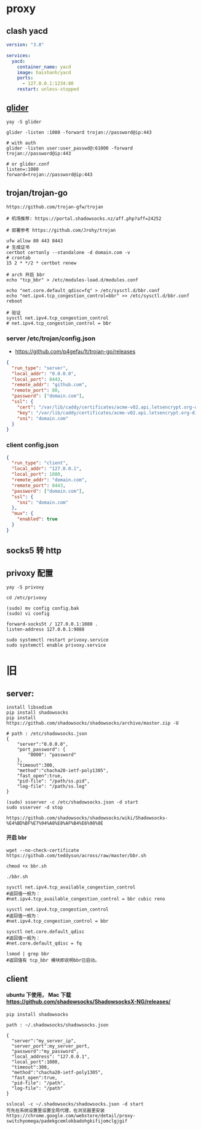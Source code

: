 # proxy

## clash yacd

```yaml
version: "3.8"

services:
  yacd:
    container_name: yacd
    image: haishanh/yacd
    ports:
      - 127.0.0.1:1234:80
    restart: unless-stopped
```

## [glider](https://github.com/nadoo/glider/blob/master/config/glider.conf.example)

```shell
yay -S glider

glider -listen :1080 -forward trojan://password@ip:443

# with auth
glider -listen user:user_passwd@:61000 -forward trojan://password@ip:443

# or glider.conf
listen=:1080
forward=trojan://password@ip:443
```

## trojan/trojan-go

```shell
https://github.com/trojan-gfw/trojan

# 机场推荐: https://portal.shadowsocks.nz/aff.php?aff=24252

# 部署参考 https://github.com/Jrohy/trojan

ufw allow 80 443 8443
# 生成证书
certbot certonly --standalone -d domain.com -v
# crontab
15 2 * */2 * certbot renew

# arch 开启 bbr
echo "tcp_bbr" > /etc/modules-load.d/modules.conf

echo "net.core.default_qdisc=fq" > /etc/sysctl.d/bbr.conf
echo "net.ipv4.tcp_congestion_control=bbr" >> /etc/sysctl.d/bbr.conf
reboot

# 验证
sysctl net.ipv4.tcp_congestion_control
# net.ipv4.tcp_congestion_control = bbr
```

### server /etc/trojan/config.json

<!-- - https://trojan-gfw.github.io/trojan/config -->

- https://github.com/p4gefau1t/trojan-go/releases

```json
{
  "run_type": "server",
  "local_addr": "0.0.0.0",
  "local_port": 8443,
  "remote_addr": "github.com",
  "remote_port": 80,
  "password": ["domain.com"],
  "ssl": {
    "cert": "/var/lib/caddy/certificates/acme-v02.api.letsencrypt.org-directory/domain.com/domain.com.crt",
    "key": "/var/lib/caddy/certificates/acme-v02.api.letsencrypt.org-directory/domain.com/domain.com.key",
    "sni": "domain.com"
  }
}
```

### client config.json

```json
{
  "run_type": "client",
  "local_addr": "127.0.0.1",
  "local_port": 1080,
  "remote_addr": "domain.com",
  "remote_port": 8443,
  "password": ["domain.com"],
  "ssl": {
    "sni": "domain.com"
  },
  "mux": {
    "enabled": true
  }
}
```

## socks5 转 http

## privoxy 配置

```shell
yay -S privoxy

cd /etc/privoxy

(sudo) mv config config.bak
(sudo) vi config

forward-socks5t / 127.0.0.1:1080 .
listen-address 127.0.0.1:9888

sudo systemctl restart privoxy.service
sudo systemctl enable privoxy.service
```

# 旧

## server:

```shell
install libsodium
pip install shadowsocks
pip install https://github.com/shadowsocks/shadowsocks/archive/master.zip -U

# path : /etc/shadowsocks.json
{
    "server":"0.0.0.0",
    "port_password": {
        "8000": "password"
    },
    "timeout":300,
    "method":"chacha20-ietf-poly1305",
    "fast_open":true,
    "pid-file": "/path/ss.pid",
    "log-file": "/path/ss.log"
}

(sudo) ssserver -c /etc/shadowsocks.json -d start
sudo ssserver -d stop

https://github.com/shadowsocks/shadowsocks/wiki/Shadowsocks-%E4%BD%BF%E7%94%A8%E8%AF%B4%E6%98%8E
```

#### 开启 bbr

```shell
wget --no-check-certificate https://github.com/teddysun/across/raw/master/bbr.sh

chmod +x bbr.sh

./bbr.sh

sysctl net.ipv4.tcp_available_congestion_control
#返回值一般为：
#net.ipv4.tcp_available_congestion_control = bbr cubic reno

sysctl net.ipv4.tcp_congestion_control
#返回值一般为：
#net.ipv4.tcp_congestion_control = bbr

sysctl net.core.default_qdisc
#返回值一般为：
#net.core.default_qdisc = fq

lsmod | grep bbr
#返回值有 tcp_bbr 模块即说明bbr已启动。
```

## client

#### ubuntu 下使用， Mac 下载 https://github.com/shadowsocks/ShadowsocksX-NG/releases/

```shell
pip install shadowsocks

path : ~/.shadowsocks/shadowsocks.json

{
  "server":"my_server_ip",
  "server_port":my_server_port,
  "password":"my_password",
  "local_address": "127.0.0.1",
  "local_port":1080,
  "timeout":300,
  "method":"chacha20-ietf-poly1305",
  "fast_open":true,
  "pid-file": "/path",
  "log-file": "/path"
}

sslocal -c ~/.shadowsocks/shadowsocks.json -d start
可先在系统设置里设置全局代理，在浏览器里安装 https://chrome.google.com/webstore/detail/proxy-switchyomega/padekgcemlokbadohgkifijomclgjgif
```
